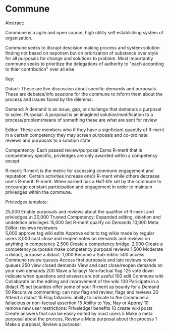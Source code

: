 # Commune

Abstract:

Commune is a agile and open source, high utility self establishing system of organization.

Commune seeks to disrupt descision making process and system solution finding not based on nepotism but on priorization of substance over style for all purposals for change and solutions to problem.
Most importantly commune seeks to prioritize the delegations of authority to "each according to thier contribution" over all else

Key:

Didact: These are live discussion about specific demands and purposals. These are debates/info sessions for the commune to inform them about the process and issues faced by the dilemma. 

Demand: A demand is an issue, gap, or challange that demands a purposal to solve.
Purposal: A purposal is an imagined solution/modification to a process/problem/means of something these are what are sent for review

Editor: These are members who if they have a signficiant quantity of R-merit in a certain competency they may screen purposals and co-ordinate reviews and purposals to a solution state

Compentency: Each passed review/purposal Earns R-merit that is compentency specific, privledges are only awarded within a competency except.

R-merit: R-merit is the metric for accessing commune engagement and reputation. Certain activities increase one's R-merit while others decrease one's R-merit. R-merit. When earned has a Half-life set by the commune to encourage constant participation and engagement in order to maintain privledges within the commune. 

Privledges template:

 25,000 Enable purposals and reviews about the qualifier of R-merit and privledges.\n
 20,000 Trusted Competency: Expanded editing, deletion and undeletion privileges
 15,000 Set R-merit qualify on Demands 
 10,000 Meta Editor: reviews reviewers  
 5,000 approve tag wiki edits  Approve edits to tag wikis made by regular users
 3,000 cast close and reopen votes on demands and reviews on anything in competency
 2,500 Create a competency bridge.
 2,000 Create a competency purposals make competency purposal reviews
 1,500 Moderate a didact, purpose a didact.
 1,000 Become a Sub-editor
 500 access Commune review queues Access first purposals and late reviews review queues
 250 view closed demands View and cast close/reopen demands on your own demands
 200 Wave a fallacy/ Non-factual flag
 125 vote down indicate when questions and answers are not useful
 100 edit Commune wiki Collaborate on the editing and improvement of the wiki
 100 Paricipate in a didact
 75 set bounties offer some of your R-merit as bounty for a Demand
 50 Recursive commenting: can now flag and review, flags and reviews
 20 Attend a didact
 15 Flag fallacies: ability to indicate to the Commune a fallacious or non-factual assertion
 15 Ability to Yay, Nay or Appray 
 10 remove new user restrictions: Priveledge/ benefits
 10 create wiki posts Create answers that can be easily edited by most users
 5 Make a meta purposal about the process, Review a Meta purposal about the process
 1 Make a purposal, Review a purposal
